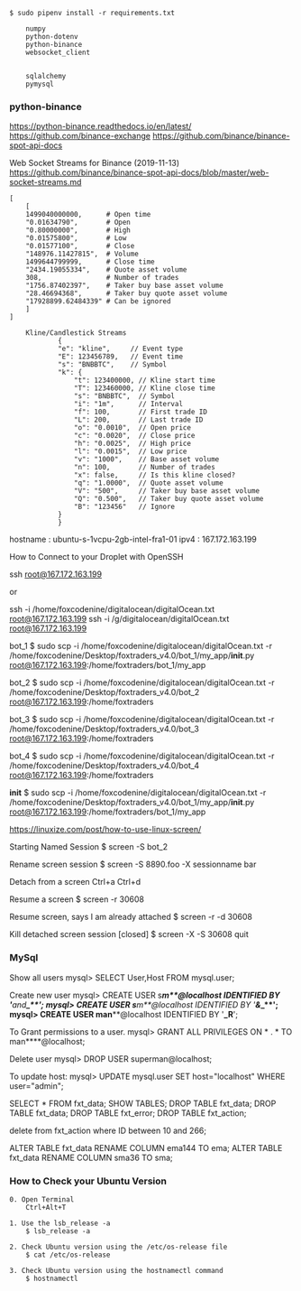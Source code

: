 
<!-- --------------------------------------------------------------- -->
    $ sudo pipenv install -r requirements.txt

        numpy
        python-dotenv
        python-binance
        websocket_client


        sqlalchemy
        pymysql

<!-- --------------------------------------------------------------- -->

### python-binance
https://python-binance.readthedocs.io/en/latest/
https://github.com/binance-exchange
https://github.com/binance/binance-spot-api-docs

Web Socket Streams for Binance (2019-11-13)
https://github.com/binance/binance-spot-api-docs/blob/master/web-socket-streams.md

	[
	    [
		1499040000000,      # Open time
		"0.01634790",       # Open
		"0.80000000",       # High
		"0.01575800",       # Low
		"0.01577100",       # Close
		"148976.11427815",  # Volume
		1499644799999,      # Close time
		"2434.19055334",    # Quote asset volume
		308,                # Number of trades
		"1756.87402397",    # Taker buy base asset volume
		"28.46694368",      # Taker buy quote asset volume
		"17928899.62484339" # Can be ignored
	    ]
	]

        Kline/Candlestick Streams
                {
                "e": "kline",     // Event type
                "E": 123456789,   // Event time
                "s": "BNBBTC",    // Symbol
                "k": {
                    "t": 123400000, // Kline start time
                    "T": 123460000, // Kline close time
                    "s": "BNBBTC",  // Symbol
                    "i": "1m",      // Interval
                    "f": 100,       // First trade ID
                    "L": 200,       // Last trade ID
                    "o": "0.0010",  // Open price
                    "c": "0.0020",  // Close price
                    "h": "0.0025",  // High price
                    "l": "0.0015",  // Low price
                    "v": "1000",    // Base asset volume
                    "n": 100,       // Number of trades
                    "x": false,     // Is this kline closed?
                    "q": "1.0000",  // Quote asset volume
                    "V": "500",     // Taker buy base asset volume
                    "Q": "0.500",   // Taker buy quote asset volume
                    "B": "123456"   // Ignore
                }
                }


<!-- --------------------------------------------------------------- -->
hostname : ubuntu-s-1vcpu-2gb-intel-fra1-01
ipv4 : 167.172.163.199

<!-- --------------------------------------------------------------- -->
How to Connect to your Droplet with OpenSSH

ssh root@167.172.163.199 

or 

ssh -i /home/foxcodenine/digitalocean/digitalOcean.txt root@167.172.163.199
ssh -i /g/digitalocean/digitalOcean.txt root@167.172.163.199

<!-- --------------------------------------------------------------- -->
bot_1
$ sudo scp -i /home/foxcodenine/digitalocean/digitalOcean.txt -r /home/foxcodenine/Desktop/foxtraders_v4.0/bot_1/my_app/__init__.py root@167.172.163.199:/home/foxtraders/bot_1/my_app

bot_2
$ sudo scp -i /home/foxcodenine/digitalocean/digitalOcean.txt -r /home/foxcodenine/Desktop/foxtraders_v4.0/bot_2 root@167.172.163.199:/home/foxtraders

bot_3
$ sudo scp -i /home/foxcodenine/digitalocean/digitalOcean.txt -r /home/foxcodenine/Desktop/foxtraders_v4.0/bot_3 root@167.172.163.199:/home/foxtraders

bot_4
$ sudo scp -i /home/foxcodenine/digitalocean/digitalOcean.txt -r /home/foxcodenine/Desktop/foxtraders_v4.0/bot_4 root@167.172.163.199:/home/foxtraders

__init__
$ sudo scp -i /home/foxcodenine/digitalocean/digitalOcean.txt -r /home/foxcodenine/Desktop/foxtraders_v4.0/bot_1/my_app/__init__.py root@167.172.163.199:/home/foxtraders/bot_1/my_app

https://linuxize.com/post/how-to-use-linux-screen/

Starting Named Session
$ screen -S bot_2

Rename screen session
$ screen -S 8890.foo -X sessionname bar

Detach from a screen
Ctrl+a Ctrl+d

Resume a screen
$ screen -r 30608

Resume screen, says I am already attached
$ screen -r -d 30608

Kill detached screen session [closed]
$ screen -X -S 30608 quit


<!-- --------------------------------------------------------------- -->

### MySql

Show all users
mysql> SELECT User,Host FROM mysql.user;

Create new user
mysql> CREATE USER s****m**@localhost IDENTIFIED BY '***_and_****_**';
mysql> CREATE USER s****m**@localhost IDENTIFIED BY '***_&_****_**';
mysql> CREATE USER man****@localhost IDENTIFIED BY '**_R**';

To Grant permissions to a user.
mysql> GRANT ALL PRIVILEGES ON * . * TO man****@localhost;

<!-- -------------- -->
Delete user
mysql> DROP USER superman@localhost;

To update host:
mysql> UPDATE mysql.user SET host="localhost" WHERE user="admin";

<!-- --------------------------------------------------------------- -->

SELECT * FROM fxt_data;
SHOW TABLES;
DROP TABLE fxt_data;
DROP TABLE fxt_data; DROP TABLE fxt_error; DROP TABLE fxt_action;

delete from fxt_action where ID between 10 and 266;


ALTER TABLE fxt_data 
RENAME COLUMN ema144 TO ema;
ALTER TABLE fxt_data 
RENAME COLUMN sma36 TO sma;


<!-- --------------------------------------------------------------- -->

### How to Check your Ubuntu Version

    0. Open Terminal
        Ctrl+Alt+T

    1. Use the lsb_release -a
        $ lsb_release -a

    2. Check Ubuntu version using the /etc/os-release file
        $ cat /etc/os-release

    3. Check Ubuntu version using the hostnamectl command 
        $ hostnamectl

<!-- --------------------------------------------------------------- -->
